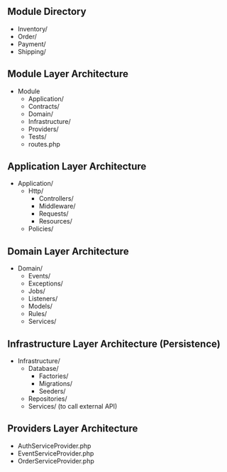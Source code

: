 ## Module Directory
- Inventory/
- Order/
- Payment/
- Shipping/

## Module Layer Architecture
- Module
  - Application/
  - Contracts/
  - Domain/
  - Infrastructure/
  - Providers/
  - Tests/
  - routes.php

## Application Layer Architecture
- Application/
  - Http/
    - Controllers/
    - Middleware/
    - Requests/
    - Resources/
  - Policies/

## Domain Layer Architecture
- Domain/
  - Events/
  - Exceptions/
  - Jobs/
  - Listeners/
  - Models/
  - Rules/
  - Services/
  
## Infrastructure Layer Architecture (Persistence)
- Infrastructure/
  - Database/
    - Factories/
    - Migrations/
    - Seeders/
  - Repositories/
  - Services/ (to call external API)

## Providers Layer Architecture 
- AuthServiceProvider.php
- EventServiceProvider.php
- OrderServiceProvider.php
